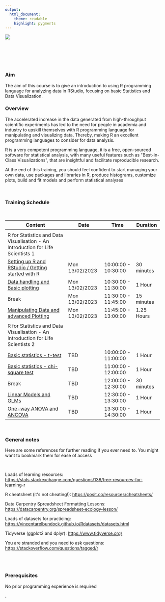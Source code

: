 ```yaml
---
output: 
  html_document: 
    theme: readable
    highlight: pygments
---
```


![](C:title.png)


<br/><br/><br/><br/>

###   Aim
The aim of this course is to give an introduction to using R programming language for analyzing data in RStudio, focusing on basic Statistics and Data Visualization.

###   Overview
The accelerated increase in the data generated from high-throughput scientific experiments has led to the need for people in academia and industry to upskill themselves with R programming language for manipulating and visualizing data. Thereby, making R an excellent programming languages to consider for data analysis.

R is a very competent programming language, it is a free,  open-sourced software for statistical analysis, with many useful features such as "Best-in-Class Visualizations", that are insightful and facilitate reproducible research.

At the end of this training, you should feel confident to start managing your own data, use packages and libraries in R, produce histograms, customize plots,  build and fit  models and perform statistical analyses

<br/>

### Training Schedule

<br/>

| Content | Date | Time | Duration |
| -------- | ---- | ---- | --- |
| |
| R for Statistics and Data Visualisation - An Introduction for Life Scientists 1 |
| [Setting up R and RStudio / Getting started with R](https://github.com/Lizzydapsy/R-course_materials/blob/main/Getting-started-with-R.md) | Mon 13/02/2023 | 10:00:00 - 10:30:00 | 30 minutes |
| [Data handling and Basic plotting](https://github.com/Lizzydapsy/R-course_materials/blob/main/Data-handling-and-Basic-plotting.md) | Mon 13/02/2023 | 10:30:00 - 11:30:00 | 1 Hour |
| Break| Mon 13/02/2023  | 11:30:00 - 11:45:00 | 15 minutes |
| [Manipulating Data and advanced Plotting](https://github.com/Lizzydapsy/R-course_materials/blob/main/Manipulating%20Data%20and%20advanced%20Plotting.md) | Mon 13/02/2023  | 11:45:00 - 13:00:00 | 1.25 Hours |
| |
| R for Statistics and Data Visualisation - An Introduction for Life Scientists 2 |
| [Basic statistics - t-test](https://github.com/Lizzydapsy/R-course_materials/blob/main/Basic%20statistics%20-%20t-test.md) | TBD  | 10:00:00 - 11:00:00 | 1 Hour |
| [Basic statistics - chi-square test](https://github.com/Lizzydapsy/R-course_materials/blob/main/Basic%20statistics%20-%20chi-square%20test.md) |  TBD| 11:00:00 - 12:00:00 | 1 Hour |
| Break | TBD | 12:00:00 - 12:30:00 | 30 minutes |
| [Linear Models and GLMs](https://github.com/Lizzydapsy/R-course_materials/blob/main/Linear%20Models%20and%20GLMs.md) | TBD | 12:30:00 - 13:30:00 | 1 Hour |
| [One-way ANOVA and ANCOVA](https://github.com/Lizzydapsy/R-course_materials/blob/main/One-way%20ANOVA%20and%20ANCOVA.md) | TBD | 13:30:00 - 14:30:00 | 1 Hour |

<br/>

### General notes
Here are some references for further reading if you ever need to. You might want to bookmark them for ease of access

<br/>

Loads of learning resources: https://stats.stackexchange.com/questions/138/free-resources-for-learning-r

R cheatsheet (it's not cheating!): https://posit.co/resources/cheatsheets/

Data Carpentry Spreadsheet Formatting Lessons: https://datacarpentry.org/spreadsheet-ecology-lesson/

Loads of datasets for practicing: https://vincentarelbundock.github.io/Rdatasets/datasets.html

Tidyverse (ggplot2 and dplyr): https://www.tidyverse.org/

You are stranded and you need to ask questions: https://stackoverflow.com/questions/tagged/r

<br/><br/>

### Prerequisites
No prior programming experience is required






.

